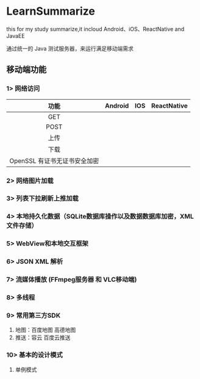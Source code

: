 # LearnSummarize
this for my study summarize,it incloud Android、iOS、ReactNative and JavaEE

通过统一的 Java 测试服务器，来运行满足移动端需求


## 移动端功能
### 1> 网络访问
|    功能                     |    Android     |     IOS      |  ReactNative   |
| :----------------:         | :------------: | :----------: | :------------: |
|   GET                      |
|   POST                     |  
|   上传                      |
|   下载                      |
| OpenSSL 有证书无证书安全加密   |


### 2> 网络图片加载


### 3> 列表下拉刷新上推加载


### 4> 本地持久化数据（SQLite数据库操作以及数据数据库加密，XML文件存储）


### 5> WebView和本地交互框架


### 6> JSON XML 解析


### 7> 流媒体播放 (FFmpeg服务器 和 VLC移动端)


### 8> 多线程


### 9> 常用第三方SDK
1. 地图：百度地图 高德地图
2. 推送：容云 百度云推送


### 10> 基本的设计模式
1. 单例模式


